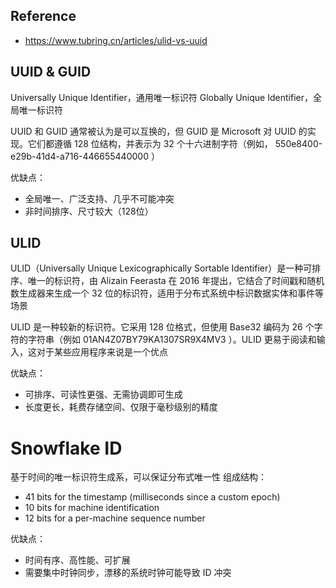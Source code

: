 ## Reference
- https://www.tubring.cn/articles/ulid-vs-uuid


## UUID & GUID

Universally Unique Identifier，通用唯一标识符
Globally Unique Identifier，全局唯一标识符

UUID 和 GUID 通常被认为是可以互换的，但 GUID 是 Microsoft 对 UUID 的实现。它们都遵循 128 位结构，并表示为 32 个十六进制字符（例如， 550e8400-e29b-41d4-a716-446655440000 ）

优缺点：
- 全局唯一、广泛支持、几乎不可能冲突
- 非时间排序、尺寸较大（128位）
## ULID

ULID（Universally Unique Lexicographically Sortable Identifier）是一种可排序、唯一的标识符，由 Alizain Feerasta 在 2016 年提出，它结合了时间戳和随机数生成器来生成一个 32 位的标识符，适用于分布式系统中标识数据实体和事件等场景

ULID 是一种较新的标识符。它采用 128 位格式，但使用 Base32 编码为 26 个字符的字符串（例如 01AN4Z07BY79KA1307SR9X4MV3 ）。ULID 更易于阅读和输入，这对于某些应用程序来说是一个优点

优缺点：
- 可排序、可读性更强、无需协调即可生成
- 长度更长，耗费存储空间、仅限于毫秒级别的精度

# Snowflake ID

基于时间的唯一标识符生成系，可以保证分布式唯一性
组成结构：
- 41 bits for the timestamp (milliseconds since a custom epoch)
- 10 bits for machine identification
- 12 bits for a per-machine sequence number

优缺点：
- 时间有序、高性能、可扩展
- 需要集中时钟同步，漂移的系统时钟可能导致 ID 冲突
